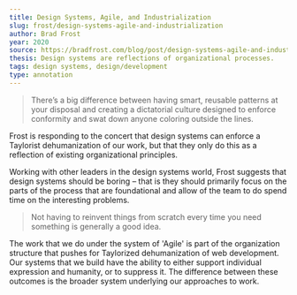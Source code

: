 ```yaml
---
title: Design Systems, Agile, and Industrialization
slug: frost/design-systems-agile-and-industrialization
author: Brad Frost
year: 2020
source: https://bradfrost.com/blog/post/design-systems-agile-and-industrialization/
thesis: Design systems are reflections of organizational processes.
tags: design systems, design/development
type: annotation
---
```


> There’s a big difference between having smart, reusable patterns at your disposal and creating a dictatorial culture designed to enforce conformity and swat down anyone coloring outside the lines.

Frost is responding to the concert that design systems can enforce a Taylorist dehumanization of our work, but that they only do this as a reflection of existing organizational principles.

Working with other leaders in the design systems world, Frost suggests that design systems should be boring – that is they should primarily focus on the parts of the process that are foundational and allow of the team to do spend time on the interesting problems.

> Not having to reinvent things from scratch every time you need something is generally a good idea.

The work that we do under the system of 'Agile' is part of the organization structure that pushes for Taylorized dehumanization of web development. Our systems that we build have the ability to either support individual expression and humanity, or to suppress it. The difference between these outcomes is the broader system underlying our approaches to work.
